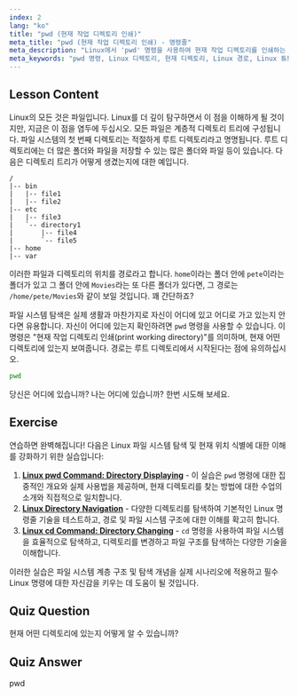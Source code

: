 ```yaml
---
index: 2
lang: "ko"
title: "pwd (현재 작업 디렉토리 인쇄)"
meta_title: "pwd (현재 작업 디렉토리 인쇄) - 명령줄"
meta_description: "Linux에서 'pwd' 명령을 사용하여 현재 작업 디렉토리를 인쇄하는 방법을 배우십시오. 초보자를 위한 Linux 파일 시스템 경로 및 탐색을 이해하십시오."
meta_keywords: "pwd 명령, Linux 디렉토리, 현재 디렉토리, Linux 경로, Linux 튜토리얼, 초보자 Linux, Linux 가이드"
---
```


## Lesson Content

Linux의 모든 것은 파일입니다. Linux를 더 깊이 탐구하면서 이 점을 이해하게 될 것이지만, 지금은 이 점을 염두에 두십시오. 모든 파일은 계층적 디렉토리 트리에 구성됩니다. 파일 시스템의 첫 번째 디렉토리는 적절하게 루트 디렉토리라고 명명됩니다. 루트 디렉토리에는 더 많은 폴더와 파일을 저장할 수 있는 많은 폴더와 파일 등이 있습니다. 다음은 디렉토리 트리가 어떻게 생겼는지에 대한 예입니다.

```plaintext
/
|-- bin
|   |-- file1
|   |-- file2
|-- etc
|   |-- file3
|   `-- directory1
|       |-- file4
|       `-- file5
|-- home
|-- var
```

이러한 파일과 디렉토리의 위치를 경로라고 합니다. `home`이라는 폴더 안에 `pete`이라는 폴더가 있고 그 폴더 안에 `Movies`라는 또 다른 폴더가 있다면, 그 경로는 `/home/pete/Movies`와 같이 보일 것입니다. 꽤 간단하죠?

파일 시스템 탐색은 실제 생활과 마찬가지로 자신이 어디에 있고 어디로 가고 있는지 안다면 유용합니다. 자신이 어디에 있는지 확인하려면 `pwd` 명령을 사용할 수 있습니다. 이 명령은 "현재 작업 디렉토리 인쇄(print working directory)"를 의미하며, 현재 어떤 디렉토리에 있는지 보여줍니다. 경로는 루트 디렉토리에서 시작된다는 점에 유의하십시오.

```bash
pwd
```

당신은 어디에 있습니까? 나는 어디에 있습니까? 한번 시도해 보세요.

## Exercise

연습하면 완벽해집니다! 다음은 Linux 파일 시스템 탐색 및 현재 위치 식별에 대한 이해를 강화하기 위한 실습입니다:

1. **[Linux pwd Command: Directory Displaying](https://labex.io/ko/labs/linux-linux-pwd-command-directory-displaying-209734)** - 이 실습은 `pwd` 명령에 대한 집중적인 개요와 실제 사용법을 제공하며, 현재 디렉토리를 찾는 방법에 대한 수업의 소개와 직접적으로 일치합니다.
2. **[Linux Directory Navigation](https://labex.io/ko/labs/linux-directory-navigation-387844)** - 다양한 디렉토리를 탐색하여 기본적인 Linux 명령줄 기술을 테스트하고, 경로 및 파일 시스템 구조에 대한 이해를 확고히 합니다.
3. **[Linux cd Command: Directory Changing](https://labex.io/ko/labs/linux-linux-cd-command-directory-changing-209733)** - `cd` 명령을 사용하여 파일 시스템을 효율적으로 탐색하고, 디렉토리를 변경하고 파일 구조를 탐색하는 다양한 기술을 이해합니다.

이러한 실습은 파일 시스템 계층 구조 및 탐색 개념을 실제 시나리오에 적용하고 필수 Linux 명령에 대한 자신감을 키우는 데 도움이 될 것입니다.

## Quiz Question

현재 어떤 디렉토리에 있는지 어떻게 알 수 있습니까?

## Quiz Answer

pwd
